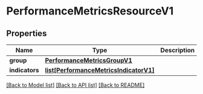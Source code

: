 # PerformanceMetricsResourceV1

## Properties
Name | Type | Description | Notes
------------ | ------------- | ------------- | -------------
**group** | [**PerformanceMetricsGroupV1**](PerformanceMetricsGroupV1.md) |  | [optional] 
**indicators** | [**list[PerformanceMetricsIndicatorV1]**](PerformanceMetricsIndicatorV1.md) |  | [optional] 

[[Back to Model list]](../README.md#documentation-for-models) [[Back to API list]](../README.md#documentation-for-api-endpoints) [[Back to README]](../README.md)

